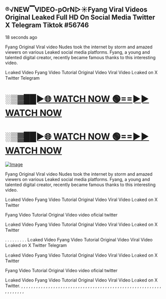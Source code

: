 ## ®️√NEW▔VIDEO-pOrN▷☀️Fyang Viral Videos Original Leaked Full HD On Social Media Twitter X Telegram Tiktok #56746

18 seconds ago

Fyang Original Viral video Nudes took the internet by storm and amazed viewers on various Leaked social media platforms. Fyang, a young and talented digital creator, recently became famous thanks to this interesting video.

L𝚎aked Video Fyang Video Tutorial Original Video Viral Video L𝚎aked on X Twitter Telegram

<h1><a href="https://happiness-bro.blogspot.com/2024/12/refhttpsviralvideotrending.html" rel="nofollow">░▒▓██►🌐 WATCH NOW 🟢==►► WATCH NOW</a></h1>




<h1><a href="https://happiness-bro.blogspot.com/2024/12/refhttpsviralvideotrending.html" rel="nofollow">░▒▓██►🌐 WATCH NOW 🟢==►► WATCH NOW</a></h1>




[![Image](https://github.com/user-attachments/assets/ff3b7bd4-415c-4ca3-a6c8-b1f096193c29)](https://happiness-bro.blogspot.com/2024/12/refhttpsviralvideotrending.html)


Fyang Original Viral video Nudes took the internet by storm and amazed viewers on various Leaked social media platforms. Fyang, a young and talented digital creator, recently became famous thanks to this interesting video.

L𝚎aked Video Fyang Video Tutorial Original Video Viral Video L𝚎aked on X Twitter

Fyang Video Tutorial Original Video video oficial twitter

L𝚎aked Video Fyang Video Tutorial Original Video Viral Video L𝚎aked on X Twitter

. . . . . . . . . L𝚎aked Video Fyang Video Tutorial Original Video Viral Video L𝚎aked on X Twitter Telegram

L𝚎aked Video Fyang Video Tutorial Original Video Viral Video L𝚎aked on X Twitter

Fyang Video Tutorial Original Video video oficial twitter

L𝚎aked Video Fyang Video Tutorial Original Video Viral Video L𝚎aked on X Twitter.
,
,
,
,
,
,
,
,
,
,
,
,
,
,
,
,
,
,
,
,
,
,
,
,
,
,
,
,
,
,
,
,
,
,
,
,
,
,
,
,
,
,
,
,
,
,
,
,
,
,
,
,
,
,
,
,
,
,
,
,
,
,
,
,
,
